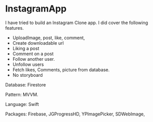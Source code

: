 # InstagramApp
I have tried to build an Instagram Clone app. I did cover the following features.
- UploadImage, post, like, comment,
- Create downloadable url
- Liking a post
- Comment on a post
- Follow another user.
- Unfollow users
- Fetch likes, Comments, picture from database.
- No storyboard


Database: Firestore

Pattern: MVVM.

Language: Swift

Packages: Firebase, JGProgressHD, YPImagePicker, SDWebImage,
